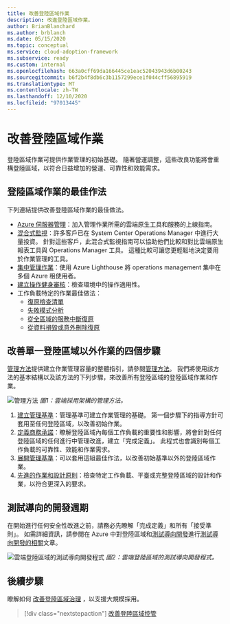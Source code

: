 ```yaml
---
title: 改善登陸區域作業
description: 改進登陸區域作業。
author: BrianBlanchard
ms.author: brblanch
ms.date: 05/15/2020
ms.topic: conceptual
ms.service: cloud-adoption-framework
ms.subservice: ready
ms.custom: internal
ms.openlocfilehash: 663a0cff69da166445ce1eac52043943d6b00243
ms.sourcegitcommit: b6f2b4f8db6c3b1157299ece1f044cff56895919
ms.translationtype: MT
ms.contentlocale: zh-TW
ms.lasthandoff: 12/10/2020
ms.locfileid: "97013445"
---
```

# <a name="improve-landing-zone-operations"></a>改善登陸區域作業

登陸區域作業可提供作業管理的初始基礎。 隨著營運調整，這些改良功能將會重構登陸區域，以符合日益增加的營運、可靠性和效能需求。

## <a name="landing-zone-operations-best-practices"></a>登陸區域作業的最佳作法

下列連結提供改善登陸區域作業的最佳做法。

- [Azure 伺服器管理](../../manage/azure-server-management/index.md)：加入管理作業所需的雲端原生工具和服務的上線指南。
- [混合式監視](../../manage/monitor/index.md)：許多客戶已在 System Center Operations Manager 中進行大量投資。 針對這些客戶，此混合式監視指南可以協助他們比較和對比雲端原生報表工具與 Operations Manager 工具。 這種比較可讓您更輕鬆地決定要用於作業管理的工具。
- [集中管理作業](../../manage/centralize-operations.md)：使用 Azure Lighthouse 將 operations management 集中在多個 Azure 租使用者。
- [建立操作健身審核](../../manage/operational-fitness-review.md)：檢查環境中的操作適用性。
- 工作負載特定的作業最佳做法：
  - [復原檢查清單](/azure/architecture/checklist/resiliency-per-service?toc=/azure/cloud-adoption-framework/toc.json&bc=/azure/cloud-adoption-framework/_bread/toc.json)
  - [失敗模式分析](/azure/architecture/resiliency/failure-mode-analysis?toc=/azure/cloud-adoption-framework/toc.json&bc=/azure/cloud-adoption-framework/_bread/toc.json)
  - [從全區域的服務中斷復原](/azure/architecture/resiliency/recovery-loss-azure-region?toc=/azure/cloud-adoption-framework/toc.json&bc=/azure/cloud-adoption-framework/_bread/toc.json)
  - [從資料損毀或意外刪除復原](/azure/architecture/framework/resiliency/data-management?toc=/azure/cloud-adoption-framework/toc.json&bc=/azure/cloud-adoption-framework/_bread/toc.json)

## <a name="four-steps-to-improve-operations-beyond-a-single-landing-zone"></a>改善單一登陸區域以外作業的四個步驟

[管理方法](../../manage/index.md)提供建立作業管理容量的整體指引，請參閱[管理方法](../../manage/index.md)。 我們將使用該方法的基本結構以及該方法的下列步驟，來改善所有登陸區域的登陸區域作業和作業。

![管理方法 ](../../_images/manage/caf-manage.png)
 _圖1：雲端採用架構的管理方法。_

1. [建立管理基準](../../manage/azure-server-management/index.md)：管理基準可建立作業管理的基礎。 第一個步驟下的指導方針可套用至任何登陸區域，以改善初始作業。
2. [定義商務承諾](../../manage/considerations/business-alignment.md)：瞭解登陸區域內每個工作負載的重要性和影響，將會針對任何登陸區域的任何進行中管理改進，建立「完成定義」。 此程式也會識別每個工作負載的可靠性、效能和作業需求。
3. [展開管理基準](../../manage/best-practices.md)：可以套用這組最佳作法，以改善初始基準以外的登陸區域作業。
4. [先進的作業和設計原則](../../manage/design-principles.md)：檢查特定工作負載、平臺或完整登陸區域的設計和作業，以符合更深入的要求。

## <a name="test-driven-development-cycle"></a>測試導向的開發週期

在開始進行任何安全性改進之前，請務必先瞭解「完成定義」和所有「接受準則」。 如需詳細資訊，請參閱在 Azure 中對登陸區域和[測試導向開發](./azure-test-driven-development.md)進行[測試導向開發的相關](./test-driven-development.md)文章。

![雲端登陸區域的測試導向開發程式 ](../../_images/ready/test-driven-development-process.png)
 _圖2：雲端登陸區域的測試導向開發程式。_

## <a name="next-steps"></a>後續步驟

瞭解如何 [改善登陸區域治理](./landing-zone-governance.md) ，以支援大規模採用。

> [!div class="nextstepaction"]
> [改善登陸區域控管](./landing-zone-governance.md)

